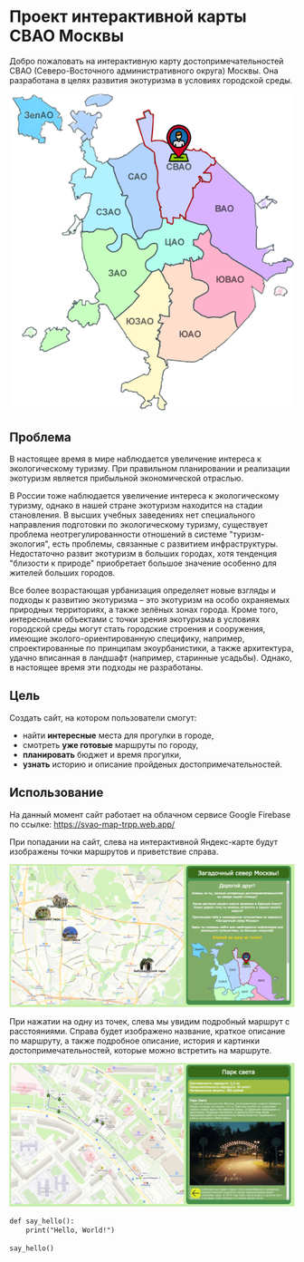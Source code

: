 # Проект интерактивной карты СВАО Москвы

Добро пожаловать на интерактивную карту достопримечательностей СВАО (Северо-Восточного административного округа) Москвы. Она разработана в целях развития экотуризма в условиях городской среды.

![Карта районов Москвы](other_imgs/AOs_moskva.png)

## Проблема
В настоящее время в мире наблюдается увеличение интереса к экологическому туризму. При  правильном планировании и реализации экотуризм является прибыльной экономической отраслью. 

В России тоже наблюдается увеличение интереса к экологическому туризму, однако в нашей стране экотуризм находится на стадии становления. В высших учебных заведениях нет специального направления подготовки по экологическому туризму, существует проблема неотрегулированности отношений в системе "туризм-экология", есть проблемы, связанные с  развитием инфраструктуры. Недостаточно развит экотуризм в больших городах, хотя тенденция "близости к природе" приобретает большое значение особенно для жителей больших городов. 

Все более возрастающая урбанизация определяет новые взгляды и подходы к развитию экотуризма – это экотуризм на особо охраняемых природных территориях, а также зелёных зонах города. Кроме того, интересными объектами с точки зрения экотуризма в условиях городской среды могут стать городские строения и сооружения, имеющие эколого-ориентированную специфику, например, спроектированные по принципам экоурбанистики, а также архитектура, удачно вписанная в ландшафт (например, старинные усадьбы). Однако, в настоящее время эти подходы не разработаны.

## Цель
Создать сайт, на котором пользователи смогут: 
 - найти **интересные** места для прогулки в городе,
 - смотреть **уже готовые** маршруты по городу,
 - **планировать** бюджет и время прогулки,
 - **узнать** историю и описание пройденых достопримечательностей.

## Использование

На данный момент сайт работает на облачном сервисе Google Firebase по ссылке: https://svao-map-trpp.web.app/

При попадании на сайт, слева на интерактивной Яндекс-карте будут изображены точки маршрутов и приветствие справа.

![Превью сайта](other_imgs/preview.png)

При нажатии на одну из точек, слева мы увидим подробный маршрут с расстояниями. Справа будет изображено название, краткое описание по маршруту, а также подробное описание, история и картинки достопримечательностей, которые можно встретить на маршруте.

![Превью маршрута](other_imgs/preview2.png)

```
def say_hello():
    print("Hello, World!")

say_hello()
```
